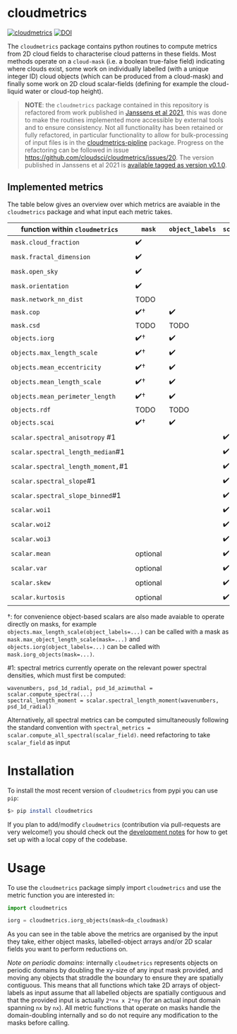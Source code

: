 # cloudmetrics

[![cloudmetrics](https://github.com/cloudsci/cloudmetrics/actions/workflows/python-package-conda.yml/badge.svg)](https://github.com/cloudsci/cloudmetrics/actions/workflows/python-package-conda.yml) [![DOI](https://zenodo.org/badge/279602981.svg)](https://zenodo.org/badge/latestdoi/279602981)

The `cloudmetrics` package contains python routines to compute metrics
from 2D cloud fields to characterise cloud patterns in these fields. Most
methods operate on a `cloud-mask` (i.e. a boolean true-false field)
indicating where clouds exist, some work on individually labelled (with a
unique integer ID) cloud objects (which can be produced from a cloud-mask) and
finally some work on 2D cloud scalar-fields (defining for example the
cloud-liquid water or cloud-top height).

> **NOTE**: the `cloudmetrics` package contained in this repository is
> refactored from work published in [Janssens et al
> 2021](https://agupubs.onlinelibrary.wiley.com/doi/full/10.1029/2020GL091001),
> this was done to make the routines implemented more accessible by external
> tools and to ensure consistency. Not all functionality has been retained or
> fully refactored, in particular functionality to allow for bulk-processing of
> input files is in the
> [cloudmetrics-pipline](https://github.com/cloudsci/cloudmetrics-pipeline)
> package. Progress on the refactoring can be followed in issue
> https://github.com/cloudsci/cloudmetrics/issues/20. The version published in
> Janssens et al 2021 is [available tagged as version
> v0.1.0](https://github.com/cloudsci/cloudmetrics/tree/v0.1.0).

## Implemented metrics

The table below gives an overview over which metrics are avaiable in the
`cloudmetrics` package and what input each metric takes.


| function within `cloudmetrics`     | `mask`   | `object_labels` | `scalar_field` |
| ---------------------------------- | -------- | --------------- | -------------- |
| `mask.cloud_fraction`              | ✔️        |                 |                |
| `mask.fractal_dimension`           | ✔️        |                 |                |
| `mask.open_sky`                    | ✔️        |                 |                |
| `mask.orientation`                 | ✔️        |                 |                |
| `mask.network_nn_dist`             | TODO     |                 |                |
| `mask.cop`                         | ✔️†       | ✔️               |                |
| `mask.csd`                         | TODO     | TODO            |                |
| `objects.iorg`                     | ✔️†       | ✔️               |                |
| `objects.max_length_scale`         | ✔️†       | ✔️               |                |
| `objects.mean_eccentricity`        | ✔️†       | ✔️               |                |
| `objects.mean_length_scale`        | ✔️†       | ✔️               |                |
| `objects.mean_perimeter_length`    | ✔️†       | ✔️               |                |
| `objects.rdf`                      | TODO     | TODO            |                |
| `objects.scai`                     | ✔️†       | ✔️               |                |
| `scalar.spectral_anisotropy` #1    |          |                 | ✔️              |
| `scalar.spectral_length_median`#1  |          |                 | ✔️              |
| `scalar.spectral_length_moment,`#1 |          |                 | ✔️              |
| `scalar.spectral_slope`#1          |          |                 | ✔️              |
| `scalar.spectral_slope_binned`#1   |          |                 | ✔️              |
| `scalar.woi1`                      |          |                 | ✔️              |
| `scalar.woi2`                      |          |                 | ✔️              |
| `scalar.woi3`                      |          |                 | ✔️              |
| `scalar.mean`                      | optional |                 | ✔️              |
| `scalar.var`                       | optional |                 | ✔️              |
| `scalar.skew`                      | optional |                 | ✔️              |
| `scalar.kurtosis`                  | optional |                 | ✔️              |

†: for convenience object-based scalars are also made avaiable to operate
directly on masks, for example `objects.max_length_scale(object_labels=...)`
can be called with a mask as `mask.max_object_length_scale(mask=...)` and
`objects.iorg(object_labels=...)` can be called with
`mask.iorg_objects(mask=...)`.

#1: spectral metrics currently operate on the relevant power spectral densities,
which must first be computed:
```
wavenumbers, psd_1d_radial, psd_1d_azimuthal = scalar.compute_spectra(...)
spectral_length_moment = scalar.spectral_length_moment(wavenumbers, psd_1d_radial)
```
Alternatively, all spectral metrics can be computed simultaneously following the
standard convention with `spectral_metrics = scalar.compute_all_spectral(scalar_field)`.
need refactoring to take `scalar_field` as input

# Installation

To install the most recent version of `cloudmetrics` from pypi you can use `pip`:

```bash
$> pip install cloudmetrics
```

If you plan to add/modify `cloudmetrics` (contribution via pull-requests are
very welcome!) you should check out the [development
notes](https://github.com/cloudsci/cloudmetrics/blob/master/docs/developing.md)
for how to get set up with a local copy of the codebase.

# Usage

To use the `cloudmetrics` package simply import `cloudmetrics` and use the
metric function you are interested in:

```python
import cloudmetrics

iorg = cloudmetrics.iorg_objects(mask=da_cloudmask)
```

As you can see in the table above the metrics are organised by the input they
take, either object masks, labelled-object arrays and/or 2D scalar fields you
want to perform reductions on.

*Note on periodic domains*: internally `cloudmetrics` represents objects on
periodic domains by doubling the xy-size of any input mask provided, and moving
any objects that straddle the boundary to ensure they are spatially contiguous.
This means that all functions which take 2D arrays of object-labels as input
assume that all labelled objects are spatially contiguous and that the provided
input is actually `2*nx x 2*ny` (for an actual input domain spanning `nx` by
`nx`). All metric functions that operate on masks handle the domain-doubling
internally and so do not require any modification to the masks before calling.
